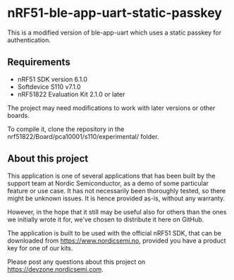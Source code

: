 nRF51-ble-app-uart-static-passkey
==================

This is a modified version of ble-app-uart which uses a static passkey for authentication.

Requirements
------------
- nRF51 SDK version 6.1.0
- Softdevice S110 v7.1.0
- nRF51822 Evaluation Kit 2.1.0 or later

The project may need modifications to work with later versions or other boards.

To compile it, clone the repository in the nrf51822/Board/pca10001/s110/experimental/ folder.

About this project
------------------
This application is one of several applications that has been built by the support team at Nordic Semiconductor, as a demo of some particular feature or use case. It has not necessarily been thoroughly tested, so there might be unknown issues. It is hence provided as-is, without any warranty. 

However, in the hope that it still may be useful also for others than the ones we initially wrote it for, we've chosen to distribute it here on GitHub. 

The application is built to be used with the official nRF51 SDK, that can be downloaded from https://www.nordicsemi.no, provided you have a product key for one of our kits.

Please post any questions about this project on https://devzone.nordicsemi.com.